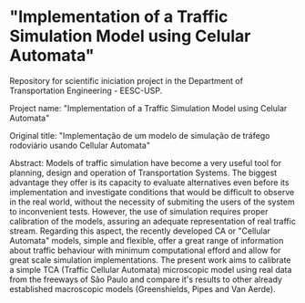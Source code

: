 # "Implementation of a Traffic Simulation Model using Celular Automata"
Repository for scientific iniciation project in the Department of Transportation Engineering - EESC-USP.

Project name: "Implementation of a Traffic Simulation Model using Celular Automata"

Original title: "Implementação de um modelo de simulação de tráfego rodoviário usando Cellular Automata"

Abstract:
  Models of traffic simulation have become a very useful tool for planning, design and operation of Transportation Systems. The biggest advantage they offer is its capacity to evaluate alternatives even before its implementation and investigate conditions that would be difficult to observe in the real world, without the necessity of submiting the users of the system to inconvenient tests. However, the use of simulation requires proper calibration of the models, assuring an adequate representation of real traffic stream. Regarding this aspect, the recently developed CA or "Cellular Automata" models, simple and flexible, offer a great range of information about traffic behaviour with minimum computational efford and allow for great scale simulation implementations. The present work aims to calibrate a simple TCA (Traffic Cellular Automata) microscopic model using real data from the freeways of São Paulo and compare it's results to other already established macroscopic models (Greenshields, Pipes and Van Aerde).
